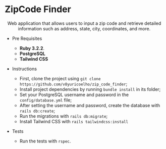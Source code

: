 # ZipCode Finder
<p align="center">Web application that allows users to input a zip code and retrieve detailed information such as address, state, city, coordinates, and more.</p>

<!--ts-->
  * Pre Requisites
      * **Ruby 3.2.2**.
      * **PostgreSQL**
      * **Tailwind CSS**

  * Instructions
    * First, clone the project using `git clone https://github.com/v8yuricoelho/zip_code_finder`;
    * Install project dependencies by running `bundle install` in its folder;
    * Set your PostgreSQL username and password in the `config/database.yml` file;
    * After setting the username and password, create the database with `rails db:create`;
    * Run the migrations with `rails db:migrate`;
    * Install Tailwind CSS with `rails tailwindcss:install`
      
  
  * Tests
    * Run the tests with `rspec`.
<!--te-->
